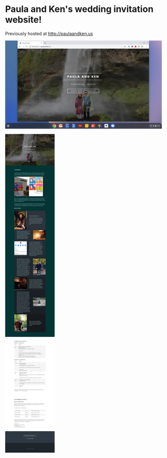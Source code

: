 # Paula and Ken's wedding invitation website!

Previously hosted at http://paulaandken.us

![Screenshot in browser](Screenshot%202020-03-21%20at%207.16.59%20PM.png)

![Screenshot of the full website](Screenshot_2020-03-25%20Paula%20and%20Ken.jpg)

